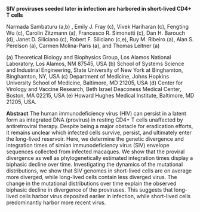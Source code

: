 **SIV proviruses seeded later in infection are harbored in short-lived CD4+ T cells**

Narmada Sambaturu (a,b) , Emily J. Fray (c), Vivek Hariharan (c), Fengting Wu (c), Carolin Zitzmann (a), Francesco R. Simonetti (c), Dan H. Barouch (d), Janet D. Siliciano (c), Robert F. Siliciano (c,e), Ruy M. Ribeiro (a), Alan S. Perelson (a), Carmen Molina-París (a), and Thomas Leitner (a) 

(a) Theoretical Biology and Biophysics Group, Los Alamos National Laboratory, Los Alamos, NM 87545, USA
(b) School of Systems Science and Industrial Engineering, State University of New York at Binghamton, Binghamton, NY, USA
(c) Department of Medicine, Johns Hopkins University School of Medicine, Baltimore, MD 21205, USA
(d) Center for Virology and Vaccine Research, Beth Israel Deaconess Medical Center, Boston, MA 02215, USA
(e) Howard Hughes Medical Institute, Baltimore, MD 21205, USA.

**Abstract**
The human immunodeficiency virus (HIV) can persist in a latent form as integrated DNA (provirus) in resting CD4+ T cells unaffected by antiretroviral therapy. Despite being a major obstacle for eradication efforts, it remains unclear which infected cells survive, persist, and ultimately enter the long-lived reservoir. Here, we determine the genetic divergence and integration times of simian immunodeficiency virus (SIV) envelope sequences collected from infected macaques. We show that the proviral divergence as well as phylogenetically estimated integration times display a biphasic decline over time. Investigating the dynamics of the mutational distributions, we show that SIV genomes in short-lived cells are on average more diverged, while long-lived cells contain less diverged virus. The change in the mutational distributions over time explain the observed biphasic decline in divergence of the proviruses. This suggests that long-lived cells harbor virus deposited earlier in infection, while short-lived cells predominantly harbor more recent virus.
